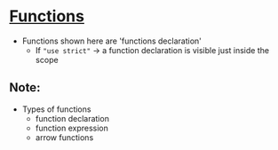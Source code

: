 # [Functions](https://javascript.info/function-basics)

* Functions shown here are 'functions declaration'
  * If `"use strict"` -> a function declaration is visible just inside the scope

## Note:
* Types of functions
  * function declaration
  * function expression
  * arrow functions